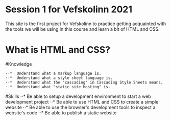 # Session 1 for Vefskolinn 2021
This site is the first project for Vefskolinn to practice getting acquainted with the tools we will be using in this course and learn a bit of HTML and CSS. 

# What is HTML and CSS?

#Knowledge

    ⋅⋅*  Understand what a markup language is.
    ⋅⋅*  Understand what a style sheet language is.
    ⋅⋅*  Understand what the "cascading" in Cascading Style Sheets means.
    ⋅⋅*  Understand what "static site hosting" is.

#Skills
    ⋅⋅*  Be able to setup a development environment to start a web development project
    ⋅⋅*   Be able to use HTML and CSS to create a simple website
    ⋅⋅*   Be able to use the browser's development tools to inspect a website's code
    ⋅⋅*  Be able to publish a static website
